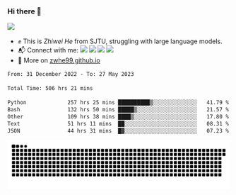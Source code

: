 ### Hi there 👋 

![](https://komarev.com/ghpvc/?username=zwhe99)
- :fist: This is *Zhiwei He* from SJTU, struggling with large language models.
- :mailbox_with_mail: Connect with me: <a href = "mailto: hezw.tkcw@gmail.com"><img src="https://img.shields.io/badge/-Mail1-red?style=flat&logo=gmail&logoColor=white" target="_blank"></a> <a href = "mailto: zwhe.cs@sjtu.edu.cn"><img src="https://img.shields.io/badge/-Mail2-%23333?style=flat&logo=gmail&logoColor=white" target="_blank"></a> <a href = "https://twitter.com/zwhe99"><img src="https://img.shields.io/badge/-Twitter-%234a99e9?style=flat&logo=twitter&logoColor=white" target="_blank"></a> <a href = "https://www.zhihu.com/people/hbenmazi-8"><img src="https://img.shields.io/badge/-%E7%9F%A5%E4%B9%8E-%232f6be0" target="_blank"></a>
- :blue_book: More on [zwhe99.github.io](https://zwhe99.github.io/)
<!--START_SECTION:waka-->

```text
From: 31 December 2022 - To: 27 May 2023

Total Time: 506 hrs 21 mins

Python             257 hrs 25 mins ██████████▒░░░░░░░░░░░░░░   41.79 %
Bash               132 hrs 50 mins █████▒░░░░░░░░░░░░░░░░░░░   21.57 %
Other              109 hrs 38 mins ████▒░░░░░░░░░░░░░░░░░░░░   17.80 %
Text               51 hrs 11 mins  ██░░░░░░░░░░░░░░░░░░░░░░░   08.31 %
JSON               44 hrs 31 mins  █▓░░░░░░░░░░░░░░░░░░░░░░░   07.23 %
```

<!--END_SECTION:waka-->
![](https://raw.githubusercontent.com/zwhe99/zwhe99/main/assets/github-contribution-grid-snake.svg)
